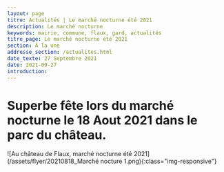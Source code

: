 ```yaml
---
layout: page
titre: Actualités | Le marché nocturne été 2021
description: Le marché nocturne
keywords: mairie, commune, flaux, gard, actualités
titre_page: Le marché nocturne été 2021
section: À la une
addresse_section: /actualites.html
date_texte: 27 Septembre 2021
date: 2021-09-27
introduction: 
---
```


# Superbe fête lors du marché nocturne le 18 Aout 2021 dans le parc du château. <br>


![Au château de Flaux, marché nocturne été 2021](/assets/flyer/20210818_Marché nocture 1.png){:class="img-responsive"}
